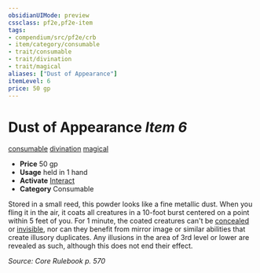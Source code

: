 ```yaml
---
obsidianUIMode: preview
cssclass: pf2e,pf2e-item
tags:
- compendium/src/pf2e/crb
- item/category/consumable
- trait/consumable
- trait/divination
- trait/magical
aliases: ["Dust of Appearance"]
itemLevel: 6
price: 50 gp
---
```

# Dust of Appearance *Item 6*  
[consumable](../../../rules/traits/consumable.md)  [divination](../../../rules/traits/divination.md)  [magical](../../../rules/traits/magical.md)  

- **Price** 50 gp
- **Usage** held in 1 hand
- **Activate** [Interact](../../../rules/actions/interact.md)
- **Category** Consumable

Stored in a small reed, this powder looks like a fine metallic dust. When you fling it in the air, it coats all creatures in a 10-foot burst centered on a point within 5 feet of you. For 1 minute, the coated creatures can't be [concealed](../../../rules/conditions.md#Concealed) or [invisible](../../../rules/conditions.md#Invisible), nor can they benefit from mirror image or similar abilities that create illusory duplicates. Any illusions in the area of 3rd level or lower are revealed as such, although this does not end their effect.

*Source: Core Rulebook p. 570*